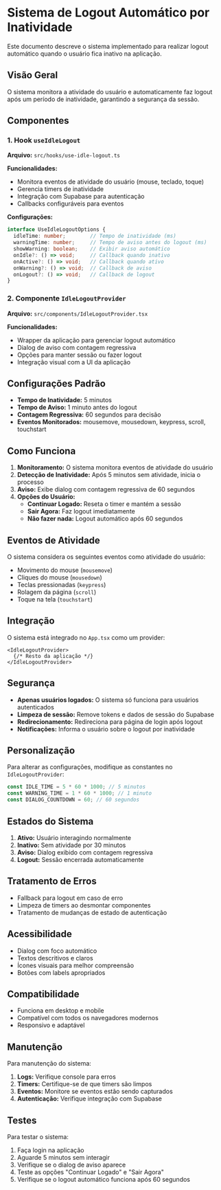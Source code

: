 # Sistema de Logout Automático por Inatividade

Este documento descreve o sistema implementado para realizar logout automático quando o usuário fica inativo na aplicação.

## Visão Geral

O sistema monitora a atividade do usuário e automaticamente faz logout após um período de inatividade, garantindo a segurança da sessão.

## Componentes

### 1. Hook `useIdleLogout`
**Arquivo:** `src/hooks/use-idle-logout.ts`

**Funcionalidades:**
- Monitora eventos de atividade do usuário (mouse, teclado, toque)
- Gerencia timers de inatividade
- Integração com Supabase para autenticação
- Callbacks configuráveis para eventos

**Configurações:**
```typescript
interface UseIdleLogoutOptions {
  idleTime: number;        // Tempo de inatividade (ms)
  warningTime: number;     // Tempo de aviso antes do logout (ms)
  showWarning: boolean;    // Exibir aviso automático
  onIdle?: () => void;     // Callback quando inativo
  onActive?: () => void;   // Callback quando ativo
  onWarning?: () => void;  // Callback de aviso
  onLogout?: () => void;   // Callback de logout
}
```

### 2. Componente `IdleLogoutProvider`
**Arquivo:** `src/components/IdleLogoutProvider.tsx`

**Funcionalidades:**
- Wrapper da aplicação para gerenciar logout automático
- Dialog de aviso com contagem regressiva
- Opções para manter sessão ou fazer logout
- Integração visual com a UI da aplicação

## Configurações Padrão

- **Tempo de Inatividade:** 5 minutos
- **Tempo de Aviso:** 1 minuto antes do logout
- **Contagem Regressiva:** 60 segundos para decisão
- **Eventos Monitorados:** mousemove, mousedown, keypress, scroll, touchstart

## Como Funciona

1. **Monitoramento:** O sistema monitora eventos de atividade do usuário
2. **Detecção de Inatividade:** Após 5 minutos sem atividade, inicia o processo
3. **Aviso:** Exibe dialog com contagem regressiva de 60 segundos
4. **Opções do Usuário:**
   - **Continuar Logado:** Reseta o timer e mantém a sessão
   - **Sair Agora:** Faz logout imediatamente
   - **Não fazer nada:** Logout automático após 60 segundos

## Eventos de Atividade

O sistema considera os seguintes eventos como atividade do usuário:
- Movimento do mouse (`mousemove`)
- Cliques do mouse (`mousedown`)
- Teclas pressionadas (`keypress`)
- Rolagem da página (`scroll`)
- Toque na tela (`touchstart`)

## Integração

O sistema está integrado no `App.tsx` como um provider:

```tsx
<IdleLogoutProvider>
  {/* Resto da aplicação */}
</IdleLogoutProvider>
```

## Segurança

- **Apenas usuários logados:** O sistema só funciona para usuários autenticados
- **Limpeza de sessão:** Remove tokens e dados de sessão do Supabase
- **Redirecionamento:** Redireciona para página de login após logout
- **Notificações:** Informa o usuário sobre o logout por inatividade

## Personalização

Para alterar as configurações, modifique as constantes no `IdleLogoutProvider`:

```typescript
const IDLE_TIME = 5 * 60 * 1000; // 5 minutos
const WARNING_TIME = 1 * 60 * 1000; // 1 minuto
const DIALOG_COUNTDOWN = 60; // 60 segundos
```

## Estados do Sistema

1. **Ativo:** Usuário interagindo normalmente
2. **Inativo:** Sem atividade por 30 minutos
3. **Aviso:** Dialog exibido com contagem regressiva
4. **Logout:** Sessão encerrada automaticamente

## Tratamento de Erros

- Fallback para logout em caso de erro
- Limpeza de timers ao desmontar componentes
- Tratamento de mudanças de estado de autenticação

## Acessibilidade

- Dialog com foco automático
- Textos descritivos e claros
- Ícones visuais para melhor compreensão
- Botões com labels apropriados

## Compatibilidade

- Funciona em desktop e mobile
- Compatível com todos os navegadores modernos
- Responsivo e adaptável

## Manutenção

Para manutenção do sistema:

1. **Logs:** Verifique console para erros
2. **Timers:** Certifique-se de que timers são limpos
3. **Eventos:** Monitore se eventos estão sendo capturados
4. **Autenticação:** Verifique integração com Supabase

## Testes

Para testar o sistema:

1. Faça login na aplicação
2. Aguarde 5 minutos sem interagir
3. Verifique se o dialog de aviso aparece
4. Teste as opções "Continuar Logado" e "Sair Agora"
5. Verifique se o logout automático funciona após 60 segundos